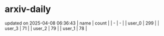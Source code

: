 # arxiv-daily
updated on 2025-04-08 06:36:43
| name | count |
| - | - |
| user_0 | 299 |
| user_3 | 71 |
| user_2 | 79 |
| user_1 | 78 |
